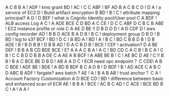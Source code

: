 A
C
B
B
A !
ADF ! kms grant
BD !
AC !
C
C
ABF ! BF
AD
B
A
C
B
C
D !
D
A ! a service of EC2
D ! Build artifact encryption
B
BD !
B !
C ! attribute mapping  principal?
A 
D !
D
BEF ! what is Cognito Identity pool/User pool
C
A
BDF ! ALB access Log
A
C !
A
ADE
BCE
C
D
BD
A
C
CE !
D
C
C
ABF
D
C
B
C
B
ABE ! EC2 instance profile or role
C
A
AE
D
BE !!
D
B
D
D
D ! A
D
CDF
D ! aws config recorder
AD !
B
B
D
ACE
B
A 
D
B !
B
C ! deployment group
D
B
D ! B
BD ! log to s3?
BCF !
BD !
D
C !
B
BD
A !
BD !
A !
B
C !
BD
C
B
B
D
B !
D 
B
ADE !
B !
B
D
B
B !
D
B
B
AD !
D
A
C
B
D
B !
BCE !
CEF ! activation?
D
A
BE
DEF !
B
B
A
B
CD
BDE
BCE ! E?
A
A
A
C
B
A !
A
C !
BD
CD
C
A
C
B !
B
C
A !
C
B !
C
C
B
D
D
B
B
A
DE
C
A
AE
A
B
BCF !
A
ABE
BE
B !
C !
AE
BC
D
AE !
C !!
B
B !
B
A
C
BCE
BE
D
B
D !
AB
A
A
D
C ! ECR need vpc endpoint？
C
CDE!
A
B
C
BDE !
ADF
BE !
BDE !
A
BD
B
BDF
B
C
A
D
B !
D
BDF !
B !
AD
ACE
C
A
B
C
D
ABC
B
ADF ! fargate? aws batch ?
AE !
A !
B
A
B
AB ! trust anchor？
C
A ! Account Factory Customization
A
D
BCE
CD !
BD ! difference between basic and enhanced scan of ECR
AE !
B
B
A !
BCE !
AC
B
C
AD !
C
ACE !
BCE
BD
B
C !
A !
A
A !

